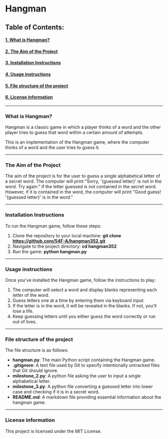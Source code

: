 # Hangman

## Table of Contents:

#### [1. What is Hangman?](#1-what-is-hangman)
#### [2. The Aim of the Project](#2-the-aim-of-the-project)
#### [3. Installation Instructions](#3-installation-instructions)
#### [4. Usage instructions](#4-usage-instructions)
#### [5. File structure of the project](#5-file-structure-of-the-project)
#### [6. License information](#6-license-information)

---

### What is Hangman?

Hangman is a classic game in which a player thinks of a word and the other player tries to guess that word within a certain amount of attempts.

This is an implementation of the Hangman game, where the computer thinks of a word and the user tries to guess it. 

---

### The Aim of the Project

The aim of the project is for the user to guess a single alphabetical letter of a secret word. The computer will print "Sorry, '{guessed letter}' is not in the word. Try again." if the letter guessed is not contained in the secret word. However, if it is contained in the word, the computer will print "Good guess! '{guessed letter}' is in the word."

---

### Installation Instructions

To run the Hangman game, follow these steps:
1. Clone the repository to your local machine: __git clone https://github.com/54F-A/hangman352.git__
2. Navigate to the project directory: __cd hangman352__
3. Run the game: __python hangman.py__

---

### Usage instructions

Once you've installed the Hangman game, follow the instructions to play:
1. The computer will select a word and display blanks representing each letter of the word.
2. Guess letters one at a time by entering them via keyboard input.
3. If the letter is in the word, it will be revealed in the blanks. If not, you'll lose a life.
4. Keep guessing letters until you either guess the word correctly or run out of lives.

---

### File structure of the project

The file structure is as follows:
- __hangman.py__: The main Python script containing the Hangman game.
- __.gitignore__: A text file used by Git to specify intentionally untracked files that Git should ignore.
- __milestone_2.py__: A python file asking the user to input a single alphabetical letter.
- __milestone_3.py__: A python file converting a guessed letter into lower case and checking if it is in a secret word.
- __README.md__: A markdown file providing essential information about the hangman game.


---

### License information

This project is licensed under the MIT License.